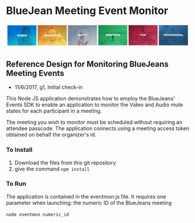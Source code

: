 # BlueJean Meeting Event Monitor

![BlueJeans](./media/927.png)



## Reference Design for Monitoring BlueJeans Meeting Events

- 11/6/2017, g1, Initial check-in

This Node JS application demonstrates how to employ the BlueJeans' Events SDK to enable an application to monitor the Video and Audio mute states for each participant in a meeting.

The meeting you wish to monitor must be scheduled without requiring an attendee passcode.  The application connects using a meeting access token obtained on behalf the organizer's id.


### To Install
1. Download the files from this git repository
2. give the command `npm install`

### To Run
The application is contained in the eventmon.js file.  It requires one parameter when launching:  the numeric ID of the BlueJeans meeting


`node eventmon numeric_id`
